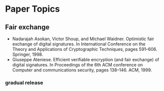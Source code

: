 # Paper Topics

## Fair exchange
+ Nadarajah Asokan, Victor Shoup, and Michael Waidner. Optimistic fair exchange of digital signatures. In International Conference on the Theory and Applications of Cryptographic Techniques, pages 591–606. Springer, 1998.
+ Giuseppe Ateniese. Efficient verifiable encryption (and fair exchange) of digital signatures. In Proceedings of the 6th ACM conference on Computer and communications security, pages 138–146. ACM, 1999.

### gradual release

